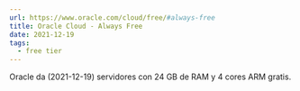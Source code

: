 ```yaml
---
url: https://www.oracle.com/cloud/free/#always-free
title: Oracle Cloud - Always Free
date: 2021-12-19
tags:
  - free tier
---
```


Oracle da (2021-12-19) servidores con 24 GB de RAM y 4 cores ARM gratis.
